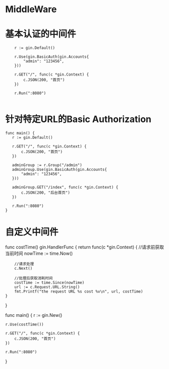 #   MiddleWare 


#  基本认证的中间件

```
	r := gin.Default()

	r.Use(gin.BasicAuth(gin.Accounts{
		"admin": "123456",
	}))
	
	r.GET("/", func(c *gin.Context) {
		c.JSON(200, "首页")
	})
	
	r.Run(":8080")
  
 ```
 
 #  针对特定URL的Basic Authorization
 
 ```
 func main() {
	r := gin.Default()

	r.GET("/", func(c *gin.Context) {
		c.JSON(200, "首页")
	})

	adminGroup := r.Group("/admin")
	adminGroup.Use(gin.BasicAuth(gin.Accounts{
		"admin": "123456",
	}))

	adminGroup.GET("/index", func(c *gin.Context) {
		c.JSON(200, "后台首页")
	})

	r.Run(":8080")
}
 
 ```
 
 
 #  自定义中间件
 
 func costTime() gin.HandlerFunc {
	return func(c *gin.Context) {
		//请求前获取当前时间
		nowTime := time.Now()

		//请求处理
		c.Next()

		//处理后获取消耗时间
		costTime := time.Since(nowTime)
		url := c.Request.URL.String()
		fmt.Printf("the request URL %s cost %v\n", url, costTime)
	}
}


func main() {
	r := gin.New()

	r.Use(costTime())

	r.GET("/", func(c *gin.Context) {
		c.JSON(200, "首页")
	})

	r.Run(":8080")
}


